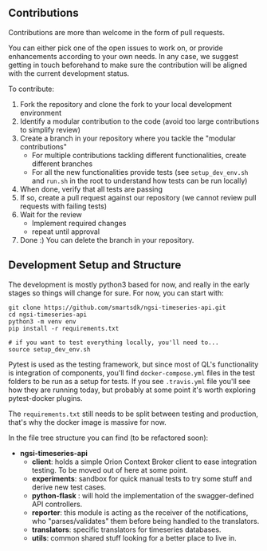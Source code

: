 ## Contributions

Contributions are more than welcome in the form of pull requests.

You can either pick one of the open issues to work on, or provide enhancements according to your own needs. In any case, we suggest getting in touch beforehand to make sure the contribution will be aligned with the current development status.

To contribute:

1. Fork the repository and clone the fork to your local development environment
1. Identify a modular contribution to the code (avoid too large contributions to simplify review)
1. Create a branch in your repository where you tackle the "modular contributions"
   - For multiple contributions tackling different functionalities, create different branches
   - For all the new functionalities provide tests (see `setup_dev_env.sh` and `run.sh` in the root to understand how tests can be run locally)
1. When done, verify that all tests are passing
1. If so, create a pull request against our repository (we cannot review pull requests with failing tests)
1. Wait for the review
   - Implement required changes
   - repeat until approval
1. Done :) You can delete the branch in your repository.

## Development Setup and Structure

The development is mostly python3 based for now, and really in the early stages so things will change for sure. For now, you can start with:

    git clone https://github.com/smartsdk/ngsi-timeseries-api.git
    cd ngsi-timeseries-api
    python3 -m venv env
    pip install -r requirements.txt

    # if you want to test everything locally, you'll need to...
    source setup_dev_env.sh

Pytest is used as the testing framework, but since most of QL's functionality is integration of components, you'll find ```docker-compose.yml``` files in the test folders to be run as a setup for tests. If you see ```.travis.yml``` file you'll see how they are running today, but probably at some point it's worth exploring pytest-docker plugins.

The ```requirements.txt``` still needs to be split between testing and production, that's why the docker image is massive for now.

In the file tree structure you can find (to be refactored soon):

- **ngsi-timeseries-api**
    - **client**: holds a simple Orion Context Broker client to ease integration testing. To be moved out of here at some point.
    - **experiments**: sandbox for quick manual tests to try some stuff and derive new test cases.
    - **python-flask** : will hold the implementation of the swagger-defined API controllers.
    - **reporter**: this module is acting as the receiver of the notifications, who "parses/validates" them before being handled to the translators.
    - **translators**: specific translators for timeseries databases.
    - **utils**: common shared stuff looking for a better place to live in.
